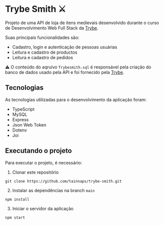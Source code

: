 # Trybe Smith ⚔️

Projeto de uma API de loja de itens medievais desenvolvido durante o curso de Desenvolvimento Web Full Stack da [Trybe](https://www.betrybe.com/).

Suas principais funcionalidades são:
- Cadastro, login e autenticação de pessoas usuárias
- Leitura e cadastro de productos
- Leitura e cadastro de pedidos

⚠️ O conteúdo do aqruivo `Trybesmith.sql` é responsável pela criação do banco de dados usado pela API e foi fornecido pela [Trybe](https://www.betrybe.com/).

## Tecnologias
As tecnologias utilizadas para o desenvolvimento da aplicação foram:
- TypeScript
- MySQL
- Express
- Json Web Token
- Dotenv
- Joi

## Executando o projeto
Para executar o projeto, é necessário:

1. Clonar este repositório
  ```
  git clone https://github.com/tainnaps/trybe-smith.git
  ```
2. Instalar as dependências na branch `main`
  ```
  npm install
  ```
3. Iniciar o servidor da aplicação
  ```
  npm start
  ```
